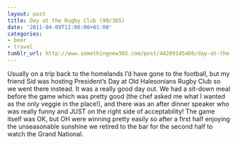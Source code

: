 ```yaml
---
layout: post
title: Day at the Rugby Club (99/365)
date: '2011-04-09T12:00:00+01:00'
categories:
- beer
- travel
tumblr_url: http://www.somethingnew365.com/post/44289145466/day-at-the-rugby-club-99365
---
```

Usually on a trip back to the homelands I’d have gone to the football, but my friend Sid was hosting President’s Day at Old Halesonians Rugby Club so we went there instead.
It was a really good day out. We had a sit-down meal before the game which was pretty good (the chef asked me what I wanted as the only veggie in the place!), and there was an after dinner speaker who was really funny and JUST on the right side of acceptability!
The game itself was OK, but OH were winning pretty easily so after a first half enjoying the unseasonable sunshine we retired to the bar for the second half to watch the Grand National.
